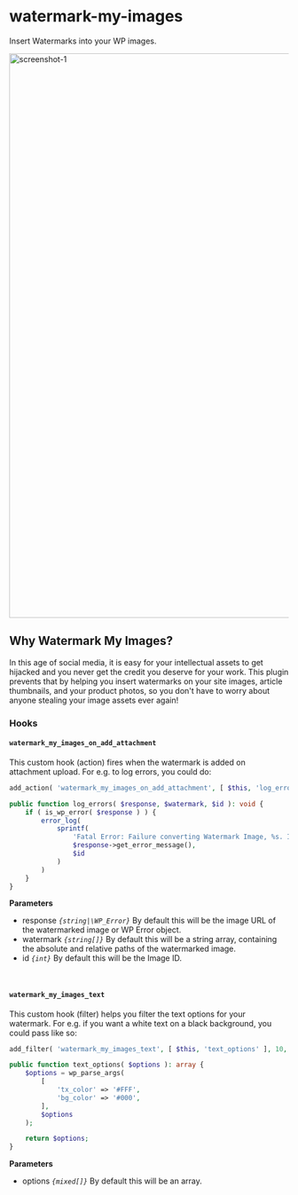 # watermark-my-images
Insert Watermarks into your WP images.

<img width="1018" alt="screenshot-1" src="https://github.com/user-attachments/assets/996fd0c6-c654-46a8-a277-09d0810ad88c">

## Why Watermark My Images?

In this age of social media, it is easy for your intellectual assets to get hijacked and you never get the credit you deserve for your work. This plugin prevents that by helping you insert watermarks on your site images, article thumbnails, and your product photos, so you don't have to worry about anyone stealing your image assets ever again!

### Hooks

#### `watermark_my_images_on_add_attachment`

This custom hook (action) fires when the watermark is added on attachment upload. For e.g. to log errors, you could do:

```php
add_action( 'watermark_my_images_on_add_attachment', [ $this, 'log_errors' ], 10, 3 );

public function log_errors( $response, $watermark, $id ): void {
    if ( is_wp_error( $response ) ) {
        error_log(
            sprintf(
                'Fatal Error: Failure converting Watermark Image, %s. Image ID: %d',
                $response->get_error_message(),
                $id
            )
        )
    }
}
```

**Parameters**

- response _`{string|\WP_Error}`_ By default this will be the image URL of the watermarked image or WP Error object.
- watermark _`{string[]}`_ By default this will be a string array, containing the absolute and relative paths of the watermarked image.
- id _`{int}`_ By default this will be the Image ID.
<br/>

#### `watermark_my_images_text`

This custom hook (filter) helps you filter the text options for your watermark. For e.g. if you want a white text on a black background, you could pass like so:

```php
add_filter( 'watermark_my_images_text', [ $this, 'text_options' ], 10, 1 );

public function text_options( $options ): array {
    $options = wp_parse_args(
        [
            'tx_color' => '#FFF',
            'bg_color' => '#000',
        ],
        $options
    );

    return $options;
}
```

**Parameters**

- options _`{mixed[]}`_ By default this will be an array.
<br/>
